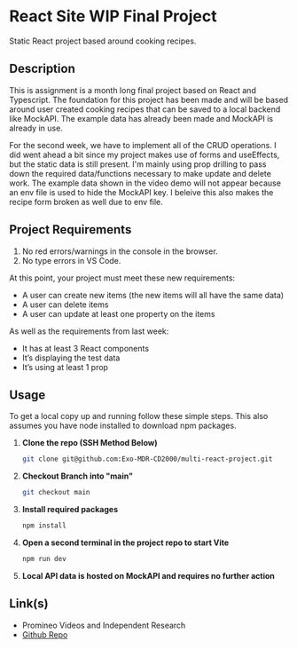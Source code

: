 # React Site WIP Final Project
Static React project based around cooking recipes.
## Description

This is assignment is a month long final project based on React and Typescript. The foundation for this project has been made and will be based around user created cooking recipes that can be saved to a local backend like MockAPI. The example data has already been made and MockAPI is already in use. 

For the second week, we have to implement all of the CRUD operations. I did went ahead a bit since my project makes use of forms and useEffects, but the static data is still present. I'm mainly using prop drilling to pass down the required data/functions necessary to make update and delete work. The example data shown in the video demo will not appear because an env file is used to hide the MockAPI key. I beleive this also makes the recipe form broken as well due to env file.

## Project Requirements

1. No red errors/warnings in the console in the browser.
2. No type errors in VS Code.

At this point, your project must meet these new requirements:

- A user can create new items (the new items will all have the same data)
- A user can delete items
- A user can update at least one property on the items

As well as the requirements from last week:

- It has at least 3 React components
- It’s displaying the test data
- It’s using at least 1 prop

## Usage

To get a local copy up and running follow these simple steps. This also assumes you have node installed to download npm packages.

1. **Clone the repo (SSH Method Below)**
    ```sh
    git clone git@github.com:Exo-MDR-CD2000/multi-react-project.git
    ```
2. **Checkout Branch into "main"**
    ```sh
    git checkout main
    ```
3. **Install required packages**
    ```sh
    npm install
    ```
4. **Open a second terminal in the project repo to start Vite**
    ```sh
    npm run dev
    ```
5. **Local API data is hosted on MockAPI and requires no further action**

## Link(s)

- Promineo Videos and Independent Research
- [Github Repo](https://github.com/Exo-MDR-CD2000/multi-react-project)